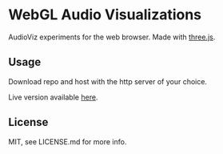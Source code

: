 # WebGL Audio Visualizations

AudioViz experiments for the web browser.  Made with [three.js](https://github.com/mrdoob/three.js/).

## Usage

Download repo and host with the http server of your choice.

Live version available [here](https://astellato.github.io/WebGL-AudioViz/audioSphere.html).

## License

MIT, see LICENSE.md for more info.